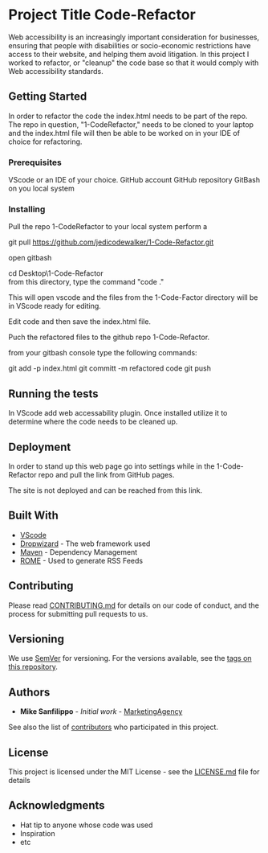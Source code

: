 # Project Title Code-Refactor

Web accessibility is an increasingly important consideration for businesses, ensuring that people with disabilities or socio-economic restrictions have access to their website, and helping them avoid litigation. In this project I worked to refactor, or "cleanup" the code base so that it would comply with Web accessibility standards.


## Getting Started

In order to refactor the code the index.html needs to be part of the repo. The repo in question,  "1-CodeRefactor," needs to be cloned to your laptop and the index.html file will then be able to be worked on in your IDE of choice for refactoring. 

### Prerequisites

VScode or an IDE of your choice.
GitHub account
GitHub repository
GitBash on you local system

### Installing

Pull the repo 1-CodeRefactor to your local system perform a 

git pull https://github.com/jedicodewalker/1-Code-Refactor.git

open gitbash

cd Desktop\1-Code-Refactor\
from this directory, type the command "code ."

This will open vscode and the files from the 1-Code-Factor directory will be in VScode  ready for editing.

Edit code and then save the index.html file.

Puch the refactored files to the github repo 1-Code-Refactor.

from your gitbash console type the following commands:

git add -p index.html
git committ -m refactored code
git push

## Running the tests

In VScode add web accessability plugin. Once installed utilize it to determine where the code needs to be cleaned up.


## Deployment

In order to stand up this web page go into settings while in the 1-Code-Refactor repo and pull the link from GitHub pages.

The site is not deployed and can be reached from this link.

## Built With

* [VScode](https://code.visualstudio.com/)
* [Dropwizard](http://www.dropwizard.io/1.0.2/docs/) - The web framework used
* [Maven](https://maven.apache.org/) - Dependency Management
* [ROME](https://rometools.github.io/rome/) - Used to generate RSS Feeds

## Contributing

Please read [CONTRIBUTING.md](https://gist.github.com/PurpleBooth/b24679402957c63ec426) for details on our code of conduct, and the process for submitting pull requests to us.

## Versioning

We use [SemVer](http://semver.org/) for versioning. For the versions available, see the [tags on this repository](https://github.com/your/project/tags). 

## Authors

* **Mike Sanfilippo** - *Initial work* - [MarketingAgency](https://github.com/MarketingAgency)

See also the list of [contributors](https://github.com/your/project/contributors) who participated in this project.

## License

This project is licensed under the MIT License - see the [LICENSE.md](LICENSE.md) file for details

## Acknowledgments

* Hat tip to anyone whose code was used
* Inspiration
* etc
